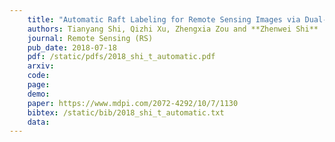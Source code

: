 ```yaml
---
    title: "Automatic Raft Labeling for Remote Sensing Images via Dual-Scale Homogeneous Convolutional Neural Network"
    authors: Tianyang Shi, Qizhi Xu, Zhengxia Zou and **Zhenwei Shi**
    journal: Remote Sensing (RS)
    pub_date: 2018-07-18
    pdf: /static/pdfs/2018_shi_t_automatic.pdf
    arxiv: 
    code: 
    page: 
    demo: 
    paper: https://www.mdpi.com/2072-4292/10/7/1130
    bibtex: /static/bib/2018_shi_t_automatic.txt
    data: 
---
```

    